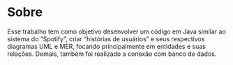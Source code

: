 <h1>Sobre</h1>
<p>Esse trabalho tem como objetivo desenvolver um código em Java similar ao sistema do “Spotify”, criar “histórias de usuários” e seus respectivos diagramas UML e MER, focando principalmente em entidades e suas relações. Demais, também foi realizado a conexão com banco de dados.</p>
